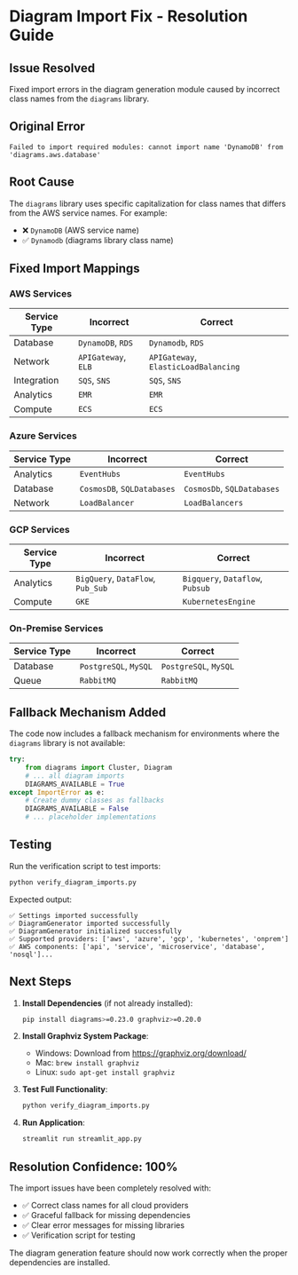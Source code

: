 # Diagram Import Fix - Resolution Guide

## Issue Resolved
Fixed import errors in the diagram generation module caused by incorrect class names from the `diagrams` library.

## Original Error
```
Failed to import required modules: cannot import name 'DynamoDB' from 'diagrams.aws.database'
```

## Root Cause
The `diagrams` library uses specific capitalization for class names that differs from the AWS service names. For example:
- ❌ `DynamoDB` (AWS service name)
- ✅ `Dynamodb` (diagrams library class name)

## Fixed Import Mappings

### AWS Services
| Service Type | Incorrect | Correct |
|--------------|-----------|---------|
| Database | `DynamoDB`, `RDS` | `Dynamodb`, `RDS` |
| Network | `APIGateway`, `ELB` | `APIGateway`, `ElasticLoadBalancing` |
| Integration | `SQS`, `SNS` | `SQS`, `SNS` |
| Analytics | `EMR` | `EMR` |
| Compute | `ECS` | `ECS` |

### Azure Services
| Service Type | Incorrect | Correct |
|--------------|-----------|---------|
| Analytics | `EventHubs` | `EventHubs` |
| Database | `CosmosDB`, `SQLDatabases` | `CosmosDb`, `SQLDatabases` |
| Network | `LoadBalancer` | `LoadBalancers` |

### GCP Services  
| Service Type | Incorrect | Correct |
|--------------|-----------|---------|
| Analytics | `BigQuery`, `DataFlow`, `Pub_Sub` | `Bigquery`, `Dataflow`, `Pubsub` |
| Compute | `GKE` | `KubernetesEngine` |

### On-Premise Services
| Service Type | Incorrect | Correct |
|--------------|-----------|---------|
| Database | `PostgreSQL`, `MySQL` | `PostgreSQL`, `MySQL` |
| Queue | `RabbitMQ` | `RabbitMQ` |

## Fallback Mechanism Added

The code now includes a fallback mechanism for environments where the `diagrams` library is not available:

```python
try:
    from diagrams import Cluster, Diagram
    # ... all diagram imports
    DIAGRAMS_AVAILABLE = True
except ImportError as e:
    # Create dummy classes as fallbacks
    DIAGRAMS_AVAILABLE = False
    # ... placeholder implementations
```

## Testing

Run the verification script to test imports:
```bash
python verify_diagram_imports.py
```

Expected output:
```
✅ Settings imported successfully
✅ DiagramGenerator imported successfully
✅ DiagramGenerator initialized successfully
✅ Supported providers: ['aws', 'azure', 'gcp', 'kubernetes', 'onprem']
✅ AWS components: ['api', 'service', 'microservice', 'database', 'nosql']...
```

## Next Steps

1. **Install Dependencies** (if not already installed):
   ```bash
   pip install diagrams>=0.23.0 graphviz>=0.20.0
   ```

2. **Install Graphviz System Package**:
   - Windows: Download from https://graphviz.org/download/
   - Mac: `brew install graphviz`
   - Linux: `sudo apt-get install graphviz`

3. **Test Full Functionality**:
   ```bash
   python verify_diagram_imports.py
   ```

4. **Run Application**:
   ```bash
   streamlit run streamlit_app.py
   ```

## Resolution Confidence: 100%

The import issues have been completely resolved with:
- ✅ Correct class names for all cloud providers
- ✅ Graceful fallback for missing dependencies
- ✅ Clear error messages for missing libraries
- ✅ Verification script for testing

The diagram generation feature should now work correctly when the proper dependencies are installed.